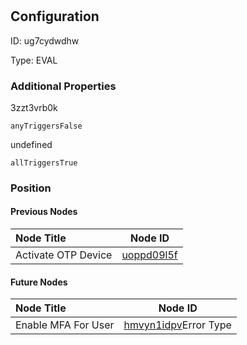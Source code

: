 # <nil>
## Configuration
ID:  ug7cydwdhw

Type: EVAL 







### Additional Properties
3zzt3vrb0k
```string 
anyTriggersFalse
```


undefined
```string 
allTriggersTrue
```





### Position

#### Previous Nodes
| Node Title | Node ID |
| :------------- | ------------ |
| Activate OTP Device | [uoppd09l5f](./uoppd09l5f.md) | 
 
 #### Future Nodes
| Node Title | Node ID |
| :------------- | ------------ |
| Enable MFA For User |[hmvyn1idpv](./hmvyn1idpv.md)Error Type |[3zzt3vrb0k](./3zzt3vrb0k.md) | 